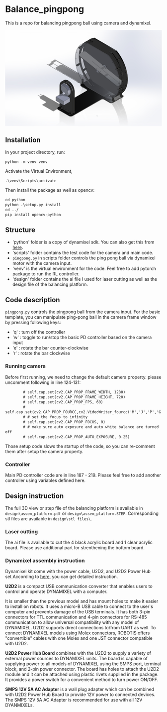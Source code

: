 # Balance_pingpong
This is a repo for balancing pingpong ball using camera and dynamixel. 

![](design/assem_platform.JPG)

## Installation

In your project directory, run:
``` 
python -m venv venv 
```

Activate the Virtual Environment,
```
.\venv\Scripts\activate
```
Then install the package as well as opencv: 

```
cd python
python .\setup.py install
cd ../
pip install opencv-python
```

## Structure

- 'python' folder is a copy of dynamixel sdk. You can also get this from [here](https://emanual.robotis.com/docs/en/software/dynamixel/dynamixel_sdk/download/#repository).
- 'scripts' folder contains the test code for the camera and main code. 
- ``pingpong.py`` in scripts folder controls the ping pong ball via dynamixel motor with the camera input.
- 'venv' is the virtual environment for the code. Feel free to add pytorch package to run the RL controller.
- 'design' folder contains the ai file I used for laser cutting as well as the design file of the balancing platform. 

## Code description

``pingpong.py`` controls the pingpong ball from the camera input. For the basic template, you can manipulate ping-pong ball in the camera frame window by pressing following keys: 

- 'q' : turn off the controller
- 'w' : toggle to run/stop the basic PD controller based on the camera input 
- 'e' : rotate the bar counter-clockwise
- 'r' : rotate the bar clockwise


### Running camera

Before first running, we need to change the default camera property. please uncomment following in line 124-131:

```
        # self.cap.set(cv2.CAP_PROP_FRAME_WIDTH, 1280)
        # self.cap.set(cv2.CAP_PROP_FRAME_HEIGHT, 720)
        # self.cap.set(cv2.CAP_PROP_FPS, 60)
        # self.cap.set(cv2.CAP_PROP_FOURCC,cv2.VideoWriter_fourcc('M','J','P','G'))
        # # set the focus to infinity
        # self.cap.set(cv2.CAP_PROP_FOCUS, 0)
        # # make sure auto exposure and auto white balance are turned off
        # self.cap.set(cv2.CAP_PROP_AUTO_EXPOSURE, 0.25)
```
Those setup code slows the startup of the code, so you can re-comment them after setup the camera property.

### Controller 

Main PD controller code are in line 187 - 219. Please feel free to add another controller using variables defined here. 

## Design instruction

The full 3D view or step file of the balancing platform is available in ``design\assem_platform.pdf`` or ``design\assem_platform.STEP``. Corresponding stl files are available in ``design\stl files\``.

### Laser cutting 

The ai file is available to cut the 4 black acrylic board and 1 clear acrylic board. Please use additional part for strenthening the bottom board. 

### Dynamixel assembly instruction

Dynamixel kit come with the power cable, U2D2, and U2D2 Power Hub set.According to [here](https://www.robotis.us/dynamixel-starter-set-us/), you can get detailed instruction. 

**U2D2** is a compact USB communication converter that enables users to control and operate DYNAMIXEL with a computer.

It is smaller than the previous model and has mount holes to make it easier to install on robots. It uses a micro-B USB cable to connect to the user`s computer and prevents damage of the USB terminals. It has both 3-pin connectors for TTL communication and 4-pin connectors for RS-485 communication to allow universal compatibility with any model of DYNAMIXEL.
U2D2 supports direct connections to/from UART as well. To connect DYNAMIXEL models using Molex connectors, ROBOTIS offers "convertible" cables with one Molex and one JST connector compatible with U2D2.

**U2D2 Power Hub Board** combines with the U2D2 to supply a variety of external power sources to DYNAMIXEL units. 
The board is capable of supplying power to all models of DYNAMIXEL using the SMPS port, terminal block, and 2-pin power connector. The board has holes to attach the U2D2 module and it can be attached using plastic rivets supplied in the package. It provides a power switch for a convenient method to turn power ON/OFF.


**SMPS 12V 5A AC Adapter** is a wall plug adapter which can be combined with U2D2 Power Hub Board to provide 12V power to connected devices. 
The SMPS 12V 5A AC Adapter is recommended for use with all 12V DYANMIXELs.


